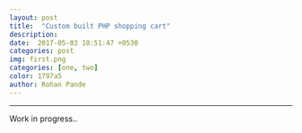 ```yaml
---
layout: post
title:  "Custom built PHP shopping cart"
description:
date:  2017-05-03 10:51:47 +0530
categories: post
img: first.png
categories: [one, two]
color: 1797a5
author: Rohan Pande
---
```

<hr/>

Work in progress.. 
